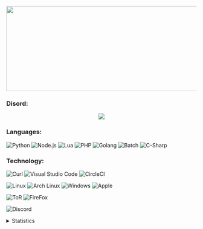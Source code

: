 <p align="center">
  <img src="https://cdn.chris.schalenborgh.be/wp-content/uploads/2012/02/helloworld.jpeg" width=750 height=225/>
</p>



### Disord:

<p align="center">
  <img src="https://discord.c99.nl/widget/theme-2/480196622962393089.png"/>
</p>

### Languages:

![Python](https://img.shields.io/badge/-Python-000000?style=flat&logo=python)
![Node.js](https://img.shields.io/badge/-Node.js-000000?style=flat&logo=node.js&logoColor=339933)
![Lua](https://img.shields.io/badge/-Lua-000000?style=flat&logo=lua)
![PHP](https://img.shields.io/badge/-PHP-000000?style=flat&logo=php)
![Golang](https://img.shields.io/badge/-Golang-000000?style=flat&logo=go)
![Batch](https://img.shields.io/badge/-Batch-000000?style=flat&logo=windows)
![C-Sharp](https://img.shields.io/badge/-C#-000000?style=flat&logo=c%20sharp)

### Technology:

![Curl](https://img.shields.io/badge/-Curl-000000?style=flat&logo=curl)
![Visual Studio Code](https://img.shields.io/badge/-2019-000000?style=flat&logo=visual%20studio%20code)
![CircleCI](https://img.shields.io/badge/-CircleCI-000000?style=flat&logo=circleci)

![Linux](https://img.shields.io/badge/-Linux-000000?style=flat&logo=linux)
![Arch Linux](https://img.shields.io/badge/-Arch%20Linux-000000?style=flat&logo=arch%20linux)
![Windows](https://img.shields.io/badge/-Windows-000000?style=flat&logo=Windows)
![Apple](https://img.shields.io/badge/-Mac-000000?style=flat&logo=Apple)

![ToR](https://img.shields.io/badge/-ToR%20Project-000000?style=flat&logo=tor%20project)
![FireFox](https://img.shields.io/badge/-FireFox-000000?style=flat&logo=firefox)

![Discord](https://img.shields.io/badge/-Discord-000000?style=flat&logo=discord)


<details>
      <summary>Statistics</summary>
  <p align=center>
    <a href="https://github.com/3xq">
      <img align="center" src="https://github-readme-stats.vercel.app/api?username=3xq&show_icons=true&theme=radical" alt="3xq's Statistics." />
      <img align="center" src="https://github-readme-stats.vercel.app/api/top-langs/?username=3xq&layout=compact&theme=radical&langs_count=10?exclude_repo=UntitledX" alt="3xq's Statistics." />
    </a>
  </p>
</details>
